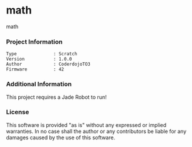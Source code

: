 math
================

math

### Project Information
```
Type              : Scratch
Version           : 1.0.0
Author            : CoderdojoTO3
Firmware          : 42
```

### Additional Information
This project requires a Jade Robot to run!

### License
This software is provided "as is" without any expressed or implied warranties.  In no case shall the author or any contributors be liable for any damages caused by the use of this software.

